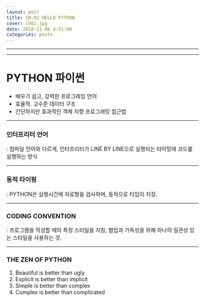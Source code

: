```yaml
---
layout: post
title: CH.02 HELLO PYTHON
cover: ch02.jpg
date: 2018-11-06 4:51:00
categories: posts
---
```



* * *

- - -

# PYTHON **파이썬**
* 배우기 쉽고, 강력한 프로그래밍 언어
* 효율적. 고수준 데이터 구조
* 간단하지만 효과적인 객체 지향 프로그래밍 접근법


- - -


### **인터프리터 언어**
: 컴파일 언어와 다르게, 인터프리터가 LINE BY LINE으로 실행되는 타이밍에 코드를 실행하는 방식

- - -

### **동적 타이핑**
: PYTHON은 실행시간에 자료형을 검사하며, 동적으로 타입이 지정.

- - -

### **CODING CONVENTION**
: 프로그램을 작성할 때의 특정 스타일을 지칭, 협업과 가독성을 위해 하나의 일관성 있는 스타일을 사용하는 것.

- - -

###  THE ZEN OF PYTHON
1. Beautiful is better than ugly
2. Explicit is better than implicit
3. Simple is better than complex
4. Complex is better than complicated


